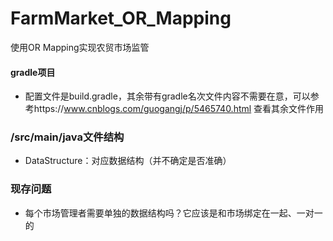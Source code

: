 # FarmMarket_OR_Mapping
使用OR Mapping实现农贸市场监管

#### gradle项目
- 配置文件是build.gradle，其余带有gradle名次文件内容不需要在意，可以参考https://www.cnblogs.com/guogangj/p/5465740.html 查看其余文件作用

### /src/main/java文件结构
- DataStructure：对应数据结构（并不确定是否准确）

### 现存问题
- 每个市场管理者需要单独的数据结构吗？它应该是和市场绑定在一起、一对一的

